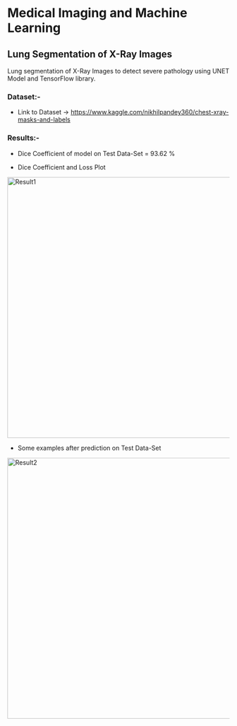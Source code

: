# Medical Imaging and Machine Learning

## Lung Segmentation of X-Ray Images
Lung segmentation of X-Ray Images to detect severe pathology using UNET Model and TensorFlow library.

### Dataset:-
* Link to Dataset -> https://www.kaggle.com/nikhilpandey360/chest-xray-masks-and-labels

### Results:-
* Dice Coefficient of model on Test Data-Set = 93.62 %

* Dice Coefficient and Loss Plot 
<img width="591" alt="Result1" src="https://user-images.githubusercontent.com/77313485/124074062-95362000-da60-11eb-821a-da183bda6275.png">

* Some examples after prediction on Test Data-Set
<img width="591" alt="Result2" src="https://user-images.githubusercontent.com/77313485/124074208-c151a100-da60-11eb-8360-14b59a5cfbeb.png">
